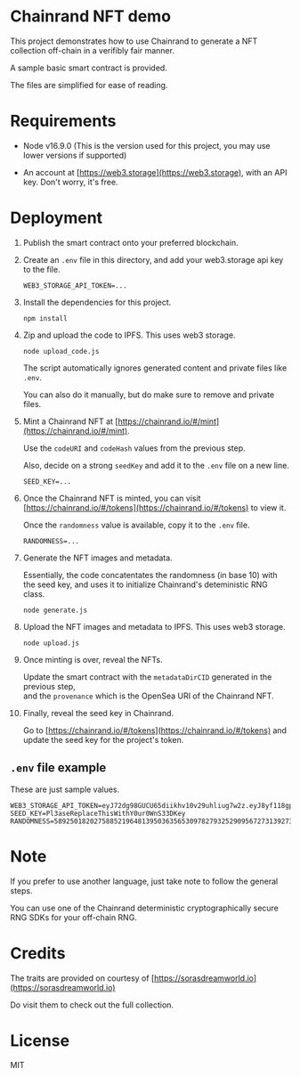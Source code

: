 # Chainrand NFT demo 

This project demonstrates how to use Chainrand to generate a NFT collection off-chain in a verifibly fair manner.

A sample basic smart contract is provided.

The files are simplified for ease of reading. 

# Requirements

- Node v16.9.0 (This is the version used for this project, you may use lower versions if supported)

- An account at [https://web3.storage](https://web3.storage), with an API key. Don't worry, it's free.

# Deployment

1. Publish the smart contract onto your preferred blockchain.  

2. Create an `.env` file in this directory, and add your web3.storage api key to the file.
   ```
   WEB3_STORAGE_API_TOKEN=...
   ```

3. Install the dependencies for this project.
   ```
   npm install
   ```

4. Zip and upload the code to IPFS. This uses web3 storage.
   ```
   node upload_code.js
   ```
   The script automatically ignores generated content and private files like `.env`.  

   You can also do it manually, but do make sure to remove and private files.

5. Mint a Chainrand NFT at [https://chainrand.io/#/mint](https://chainrand.io/#/mint).

   Use the `codeURI` and `codeHash` values from the previous step.

   Also, decide on a strong `seedKey` and add it to the `.env` file on a new line.
   ```
   SEED_KEY=...
   ```

6. Once the Chainrand NFT is minted, you can visit [https://chainrand.io/#/tokens](https://chainrand.io/#/tokens) to view it.

   Once the `randomness` value is available, copy it to the `.env` file.
   ```
   RANDOMNESS=...
   ```

7. Generate the NFT images and metadata.

   Essentially, the code concatentates the randomness (in base 10) with the seed key, and uses it to initialize Chainrand's deteministic RNG class.
   ```
   node generate.js
   ```

8. Upload the NFT images and metadata to IPFS. This uses web3 storage.
   ```
   node upload.js 
   ```
   
9. Once minting is over, reveal the NFTs. 

    Update the smart contract with the `metadataDirCID` generated in the previous step,  
    and the `provenance` which is the OpenSea URI of the Chainrand NFT.
	
10. Finally, reveal the seed key in Chainrand.
	
	Go to [https://chainrand.io/#/tokens](https://chainrand.io/#/tokens) and update the seed key for the project's token.
	
## `.env` file example

These are just sample values.

```
WEB3_STORAGE_API_TOKEN=eyJ72dg98GUCU65diikhv10v29uhliug7w2z.eyJ8yf118gpJKlwLWR081chIf9S121
SEED_KEY=Pl3aseReplaceThisWithY0ur0WnS33DKey
RANDOMNESS=5892501820275885219648139503635653097827932529095672731392738198242665230727
````

# Note

If you prefer to use another language, just take note to follow the general steps.  

You can use one of the Chainrand deterministic cryptographically secure RNG SDKs for your off-chain RNG.

# Credits

The traits are provided on courtesy of [https://sorasdreamworld.io](https://sorasdreamworld.io)

Do visit them to check out the full collection.

# License

MIT